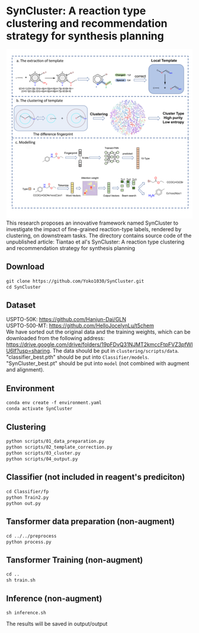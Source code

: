 # SynCluster: A reaction type clustering and recommendation strategy for synthesis planning
![pipline](SynCluster.png) 
This research proposes an innovative framework named SynCluster to investigate the impact of fine-grained reaction-type labels, rendered by clustering, on downstream tasks.
The directory contains source code of the unpublished article:
Tiantao et al's SynCluster: A reaction type clustering and recommendation strategy for synthesis planning

## Download
```
git clone https://github.com/Yoko1030/SynCluster.git
cd SynCluster
```

## Dataset
USPTO-50K: https://github.com/Hanjun-Dai/GLN <br>
USPTO-500-MT: https://github.com/HelloJocelynLu/t5chem <br>
We have sorted out the original data and the training weights, which can be downloaded from the following address: https://drive.google.com/drive/folders/19pFDvQ31NJMT2kmccFtpFVZ3pfWlU6lf?usp=sharing. 
The data should be put in `clustering/scripts/data`. 
"classifier_best.pth" should be put into `Classifier/models`.
"SynCluster_best.pt" should be put into `model` (not combined with augment and alignment).

## Environment

```
conda env create -f environment.yaml
conda activate SynCluster
```

## Clustering
```
python scripts/01_data_preparation.py
python scripts/02_template_correction.py
python scripts/03_cluster.py
python scripts/04_output.py
```
## Classifier (not included in reagent's prediciton)
```
cd Classifier/fp
python Train2.py
python out.py
```
## Tansformer data preparation (non-augment)
```
cd ../../preprocess
python process.py
```
## Tansformer Training (non-augment)
```
cd ..
sh train.sh
```
## Inference (non-augment)
```
sh inference.sh
```
The results will be saved in output/output
